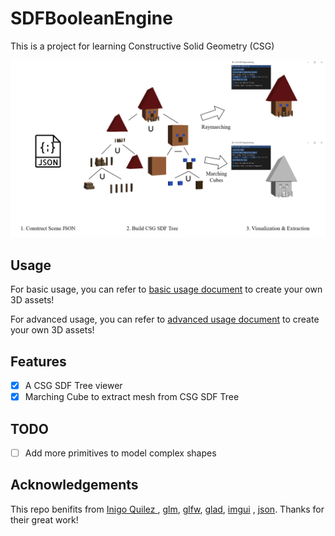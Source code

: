 # SDFBooleanEngine
This is a project for learning Constructive Solid Geometry (CSG)


![](assets/teaser.png)
## Usage
For basic usage, you can refer to [basic usage document](docs/basic_usage.md) to create your own 3D assets!

For advanced usage, you can refer to [advanced usage document](docs/advanced_usage.md) to create your own 3D assets!

## Features
- [x] A CSG SDF Tree viewer
- [x] Marching Cube to extract mesh from CSG SDF Tree

## TODO
- [ ] Add more primitives to model complex shapes

## Acknowledgements
This repo benifits from [Inigo Quilez ](https://iquilezles.org/articles/distfunctions/), [glm](https://github.com/icaven/glm), [glfw](https://github.com/glfw/glfw), [glad](https://github.com/Dav1dde/glad), [imgui](https://github.com/ocornut/imgui)
, [json](https://github.com/nlohmann/json). Thanks for their great work!